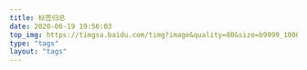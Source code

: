 ```yaml
---
title: 标签归总
date: 2020-06-19 19:56:03
top_img: https://timgsa.baidu.com/timg?image&quality=80&size=b9999_10000&sec=1598453598074&di=4099c0bd6a9af7d978956515bb21d519&imgtype=0&src=http%3A%2F%2Fimg3.a0bi.com%2Fupload%2Fttq%2F20140828%2F1409209915699.jpg
type: "tags"
layout: "tags"
---
```

